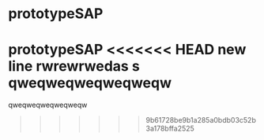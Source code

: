 # prototypeSAP
prototypeSAP
<<<<<<< HEAD
new line
rwrewrwedas s
qweqweqweqweqweqw
=======


qweqweqweqweqweqw
>>>>>>> 9b61728be9b1a285a0bdb03c52b3a178bffa2525
